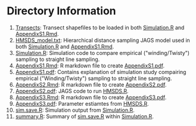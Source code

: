 # Directory Information
1. [Transects](https://github.com/farrmt/HMSDS/tree/master/SupportingInformation/Transects): Transect shapefiles to be loaded in both [Simulation.R](https://github.com/farrmt/HMSDS/blob/master/SupportingInformation/Simulation.R) and [AppendixS1.Rmd](https://github.com/farrmt/HMSDS/blob/master/SupportingInformation/AppendixS1.Rmd). 
2. [HMSDS_model.txt](https://github.com/farrmt/HMSDS/blob/master/SupportingInformation/HMSDS_model.txt): Hierarchical distance sampling JAGS model used in both [Simulation.R](https://github.com/farrmt/HMSDS/blob/master/SupportingInformation/Simulation.R) and [AppendixS1.Rmd](https://github.com/farrmt/HMSDS/blob/master/SupportingInformation/AppendixS1.Rmd).
3. [Simulation.R](https://github.com/farrmt/HMSDS/blob/master/SupportingInformation/Simulation.R): Simulation code to compare empirical ("winding/Twisty") sampling to straight line sampling.
4. [AppendixS1.Rmd](https://github.com/farrmt/HMSDS/blob/master/SupportingInformation/AppendixS1.Rmd): R markdown file to create [AppendixS1.pdf](https://github.com/farrmt/HMSDS/blob/master/SupportingInformation/AppendixS1.pdf).
5. [AppendixS1.pdf](https://github.com/farrmt/HMSDS/blob/master/SupportingInformation/AppendixS1.pdf): Contains explanation of simulation study compairing empirical ("Winding/Twisty") sampling to straight line sampling.
6. [AppendixS2.Rmd](https://github.com/farrmt/HMSDS/blob/master/SupportingInformation/AppendixS2.Rmd): R markdown file to create [AppendixS2.pdf](https://github.com/farrmt/HMSDS/blob/master/SupportingInformation/AppendixS2.pdf).
7. [AppendixS2.pdf](https://github.com/farrmt/HMSDS/blob/master/SupportingInformation/AppendixS2.pdf): JAGS code to run [HMSDS.R](https://github.com/farrmt/HMSDS/blob/master/DataAnalysis/HMSDS.R).
8. [AppendixS3.Rmd](https://github.com/farrmt/HMSDS/blob/master/SupportingInformation/AppendixS3.Rmd): R markdown file to create [AppendixS3.pdf](https://github.com/farrmt/HMSDS/blob/master/SupportingInformation/AppendixS3.pdf).
9. [AppendixS3.pdf](https://github.com/farrmt/HMSDS/blob/master/SupportingInformation/AppendixS3.pdf): Parameter estiamtes from [HMSDS.R](https://github.com/farrmt/HMSDS/blob/master/DataAnalysis/HMSDS.R).
10. [sim.save.R](https://github.com/farrmt/HMSDS/blob/master/SupportingInformation/sim.save.R): Simulation output from [Simulation.R](https://github.com/farrmt/HMSDS/blob/master/SupportingInformation/Simulation.R).
11. [summary.R](): Summary of [sim.save.R](https://github.com/farrmt/HMSDS/blob/master/SupportingInformation/sim.save.R) within [Simulation.R](https://github.com/farrmt/HMSDS/blob/master/SupportingInformation/Simulation.R). 